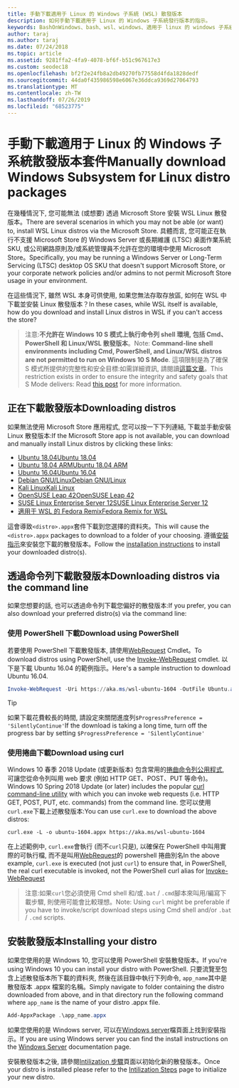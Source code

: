 ```yaml
---
title: 手動下載適用于 Linux 的 Windows 子系統 (WSL) 散發版本
description: 如何手動下載適用于 Linux 的 Windows 子系統發行版本的指示。
keywords: BashOnWindows、bash、wsl、windows、適用于 linux 的 windows 子系統、WSL、windows 子系統、散發版本、ubuntu、openSUSE、SLES、debian、kali
author: taraj
ms.author: taraj
ms.date: 07/24/2018
ms.topic: article
ms.assetid: 9281ffa2-4fa9-4078-bf6f-b51c967617e3
ms.custom: seodec18
ms.openlocfilehash: bf2f2e24fb8a2db49270fb77558d4fda1828dedf
ms.sourcegitcommit: 44da0f435986598e6067e36ddca9369d27064793
ms.translationtype: MT
ms.contentlocale: zh-TW
ms.lasthandoff: 07/26/2019
ms.locfileid: "68523775"
---
```

# <a name="manually-download-windows-subsystem-for-linux-distro-packages"></a><span data-ttu-id="fb45a-104">手動下載適用于 Linux 的 Windows 子系統散發版本套件</span><span class="sxs-lookup"><span data-stu-id="fb45a-104">Manually download Windows Subsystem for Linux distro packages</span></span>

<span data-ttu-id="fb45a-105">在幾種情況下, 您可能無法 (或想要) 透過 Microsoft Store 安裝 WSL Linux 散發版本。</span><span class="sxs-lookup"><span data-stu-id="fb45a-105">There are several scenarios in which you may not be able (or want) to, install WSL Linux distros via the Microsoft Store.</span></span> <span data-ttu-id="fb45a-106">具體而言, 您可能正在執行不支援 Microsoft Store 的 Windows Server 或長期維護 (LTSC) 桌面作業系統 SKU, 或公司網路原則及/或系統管理員不允許在您的環境中使用 Microsoft Store。</span><span class="sxs-lookup"><span data-stu-id="fb45a-106">Specifically, you may be running a Windows Server or Long-Term Servicing (LTSC) desktop OS SKU that doesn't support Microsoft Store, or your corporate network policies and/or admins to not permit Microsoft Store usage in your environment.</span></span>

<span data-ttu-id="fb45a-107">在這些情況下, 雖然 WSL 本身可供使用, 如果您無法存取存放區, 如何在 WSL 中下載並安裝 Linux 散發版本？</span><span class="sxs-lookup"><span data-stu-id="fb45a-107">In these cases, while WSL itself is available, how do you download and install Linux distros in WSL if you can't access the store?</span></span>

> <span data-ttu-id="fb45a-108">注意:**不允許在 Windows 10 S 模式上執行命令列 shell 環境, 包括 Cmd、PowerShell 和 Linux/WSL 散發版本**。</span><span class="sxs-lookup"><span data-stu-id="fb45a-108">Note: **Command-line shell environments including Cmd, PowerShell, and Linux/WSL distros are not permitted to run on Windows 10 S Mode**.</span></span> <span data-ttu-id="fb45a-109">這項限制是為了確保 S 模式所提供的完整性和安全目標:如需詳細資訊, 請閱讀[這篇文章](https://blogs.msdn.microsoft.com/commandline/2017/05/18/will-linux-distros-run-on-windows-10-s/)。</span><span class="sxs-lookup"><span data-stu-id="fb45a-109">This restriction exists in order to ensure the integrity and safety goals that S Mode delivers: Read [this post](https://blogs.msdn.microsoft.com/commandline/2017/05/18/will-linux-distros-run-on-windows-10-s/) for more information.</span></span>

## <a name="downloading-distros"></a><span data-ttu-id="fb45a-110">正在下載散發版本</span><span class="sxs-lookup"><span data-stu-id="fb45a-110">Downloading distros</span></span>

<span data-ttu-id="fb45a-111">如果無法使用 Microsoft Store 應用程式, 您可以按一下下列連結, 下載並手動安裝 Linux 散發版本:</span><span class="sxs-lookup"><span data-stu-id="fb45a-111">If the Microsoft Store app is not available, you can download and manually install Linux distros by clicking these links:</span></span>
* [<span data-ttu-id="fb45a-112">Ubuntu 18.04</span><span class="sxs-lookup"><span data-stu-id="fb45a-112">Ubuntu 18.04</span></span>](https://aka.ms/wsl-ubuntu-1804)
* [<span data-ttu-id="fb45a-113">Ubuntu 18.04 ARM</span><span class="sxs-lookup"><span data-stu-id="fb45a-113">Ubuntu 18.04 ARM</span></span>](https://aka.ms/wsl-ubuntu-1804-arm)
* [<span data-ttu-id="fb45a-114">Ubuntu 16.04</span><span class="sxs-lookup"><span data-stu-id="fb45a-114">Ubuntu 16.04</span></span>](https://aka.ms/wsl-ubuntu-1604)
* [<span data-ttu-id="fb45a-115">Debian GNU/Linux</span><span class="sxs-lookup"><span data-stu-id="fb45a-115">Debian GNU/Linux</span></span>](https://aka.ms/wsl-debian-gnulinux)
* [<span data-ttu-id="fb45a-116">Kali Linux</span><span class="sxs-lookup"><span data-stu-id="fb45a-116">Kali Linux</span></span>](https://aka.ms/wsl-kali-linux)
* [<span data-ttu-id="fb45a-117">OpenSUSE Leap 42</span><span class="sxs-lookup"><span data-stu-id="fb45a-117">OpenSUSE Leap 42</span></span>](https://aka.ms/wsl-opensuse-42)
* [<span data-ttu-id="fb45a-118">SUSE Linux Enterprise Server 12</span><span class="sxs-lookup"><span data-stu-id="fb45a-118">SUSE Linux Enterprise Server 12</span></span>](https://aka.ms/wsl-sles-12)
* [<span data-ttu-id="fb45a-119">適用于 WSL 的 Fedora Remix</span><span class="sxs-lookup"><span data-stu-id="fb45a-119">Fedora Remix for WSL</span></span>](https://github.com/WhitewaterFoundry/WSLFedoraRemix/releases/)

<span data-ttu-id="fb45a-120">這會導致`<distro>.appx`套件下載到您選擇的資料夾。</span><span class="sxs-lookup"><span data-stu-id="fb45a-120">This will cause the `<distro>.appx` packages to download to a folder of your choosing.</span></span> <span data-ttu-id="fb45a-121">遵循[安裝指示](#Installing-your-distro)來安裝您下載的散發版本。</span><span class="sxs-lookup"><span data-stu-id="fb45a-121">Follow the [installation instructions](#Installing-your-distro) to install your downloaded distro(s).</span></span>

## <a name="downloading-distros-via-the-command-line"></a><span data-ttu-id="fb45a-122">透過命令列下載散發版本</span><span class="sxs-lookup"><span data-stu-id="fb45a-122">Downloading distros via the command line</span></span>
<span data-ttu-id="fb45a-123">如果您想要的話, 也可以透過命令列下載您偏好的散發版本:</span><span class="sxs-lookup"><span data-stu-id="fb45a-123">If you prefer, you can also download your preferred distro(s) via the command line:</span></span>

 ### <a name="download-using-powershell"></a><span data-ttu-id="fb45a-124">使用 PowerShell 下載</span><span class="sxs-lookup"><span data-stu-id="fb45a-124">Download using PowerShell</span></span>
 <span data-ttu-id="fb45a-125">若要使用 PowerShell 下載散發版本, 請使用[WebRequest](https://msdn.microsoft.com/powershell/reference/5.1/microsoft.powershell.utility/invoke-webrequest) Cmdlet。</span><span class="sxs-lookup"><span data-stu-id="fb45a-125">To download distros using PowerShell, use the [Invoke-WebRequest](https://msdn.microsoft.com/powershell/reference/5.1/microsoft.powershell.utility/invoke-webrequest) cmdlet.</span></span> <span data-ttu-id="fb45a-126">以下是下載 Ubuntu 16.04 的範例指示。</span><span class="sxs-lookup"><span data-stu-id="fb45a-126">Here's a sample instruction to download Ubuntu 16.04.</span></span>

```powershell
Invoke-WebRequest -Uri https://aka.ms/wsl-ubuntu-1604 -OutFile Ubuntu.appx -UseBasicParsing
```

> [!TIP]
> <span data-ttu-id="fb45a-127">如果下載花費較長的時間, 請設定來關閉進度列`$ProgressPreference = 'SilentlyContinue'`</span><span class="sxs-lookup"><span data-stu-id="fb45a-127">If the download is taking a long time, turn off the progress bar by setting `$ProgressPreference = 'SilentlyContinue'`</span></span>

### <a name="download-using-curl"></a><span data-ttu-id="fb45a-128">使用捲曲下載</span><span class="sxs-lookup"><span data-stu-id="fb45a-128">Download using curl</span></span>
<span data-ttu-id="fb45a-129">Windows 10 春季 2018 Update (或更新版本) 包含常用的[捲曲命令列公用程式](https://curl.haxx.se/), 可讓您從命令列叫用 web 要求 (例如 HTTP GET、POST、PUT 等命令)。</span><span class="sxs-lookup"><span data-stu-id="fb45a-129">Windows 10 Spring 2018 Update (or later) includes the popular [curl command-line utility](https://curl.haxx.se/) with which you can invoke web requests (i.e. HTTP GET, POST, PUT, etc. commands) from the command line.</span></span> <span data-ttu-id="fb45a-130">您可以使用`curl.exe`下載上述散發版本:</span><span class="sxs-lookup"><span data-stu-id="fb45a-130">You can use `curl.exe` to download the above distros:</span></span>

```console
curl.exe -L -o ubuntu-1604.appx https://aka.ms/wsl-ubuntu-1604
```

<span data-ttu-id="fb45a-131">在上述範例中, `curl.exe`會執行 (而不`curl`只是), 以確保在 PowerShell 中叫用實際的可執行檔, 而不是叫用[WebRequest](https://docs.microsoft.com/en-us/powershell/module/microsoft.powershell.utility/invoke-webrequest?view=powershell-6)的 powershell 捲曲別名</span><span class="sxs-lookup"><span data-stu-id="fb45a-131">In the above example, `curl.exe` is executed (not just `curl`) to ensure that, in PowerShell, the real curl executable is invoked, not the PowerShell curl alias for [Invoke-WebRequest](https://docs.microsoft.com/en-us/powershell/module/microsoft.powershell.utility/invoke-webrequest?view=powershell-6)</span></span>

> <span data-ttu-id="fb45a-132">注意:如果`curl`您必須使用 Cmd shell 和/或`.bat`  /  `.cmd`腳本來叫用/編寫下載步驟, 則使用可能會比較理想。</span><span class="sxs-lookup"><span data-stu-id="fb45a-132">Note: Using `curl` might be preferable if you have to invoke/script download steps using Cmd shell and/or `.bat` / `.cmd` scripts.</span></span>

## <a name="installing-your-distro"></a><span data-ttu-id="fb45a-133">安裝散發版本</span><span class="sxs-lookup"><span data-stu-id="fb45a-133">Installing your distro</span></span>
<span data-ttu-id="fb45a-134">如果您使用的是 Windows 10, 您可以使用 PowerShell 安裝散發版本。</span><span class="sxs-lookup"><span data-stu-id="fb45a-134">If you're using Windows 10 you can install your distro with PowerShell.</span></span> <span data-ttu-id="fb45a-135">只要流覽至包含上述散發版本所下載的資料夾, 然後在該目錄中執行下列命令, `app_name`其中是散發版本 .appx 檔案的名稱。</span><span class="sxs-lookup"><span data-stu-id="fb45a-135">Simply navigate to folder containing the distro downloaded from above, and in that directory run the following command where `app_name` is the name of your distro .appx file.</span></span>  
```Powershell
Add-AppxPackage .\app_name.appx
```

<span data-ttu-id="fb45a-136">如果您使用的是 Windows server, 可以在[Windows server](install-on-server.md)檔頁面上找到安裝指示。</span><span class="sxs-lookup"><span data-stu-id="fb45a-136">If you are using Windows server you can find the install instructions on the [Windows Server](install-on-server.md) documentation page.</span></span>

<span data-ttu-id="fb45a-137">安裝散發版本之後, 請參閱[Intilization 步驟](initialize-distro.md)頁面以初始化新的散發版本。</span><span class="sxs-lookup"><span data-stu-id="fb45a-137">Once your distro is installed please refer to the [Intilization Steps](initialize-distro.md) page to initialize your new distro.</span></span>

